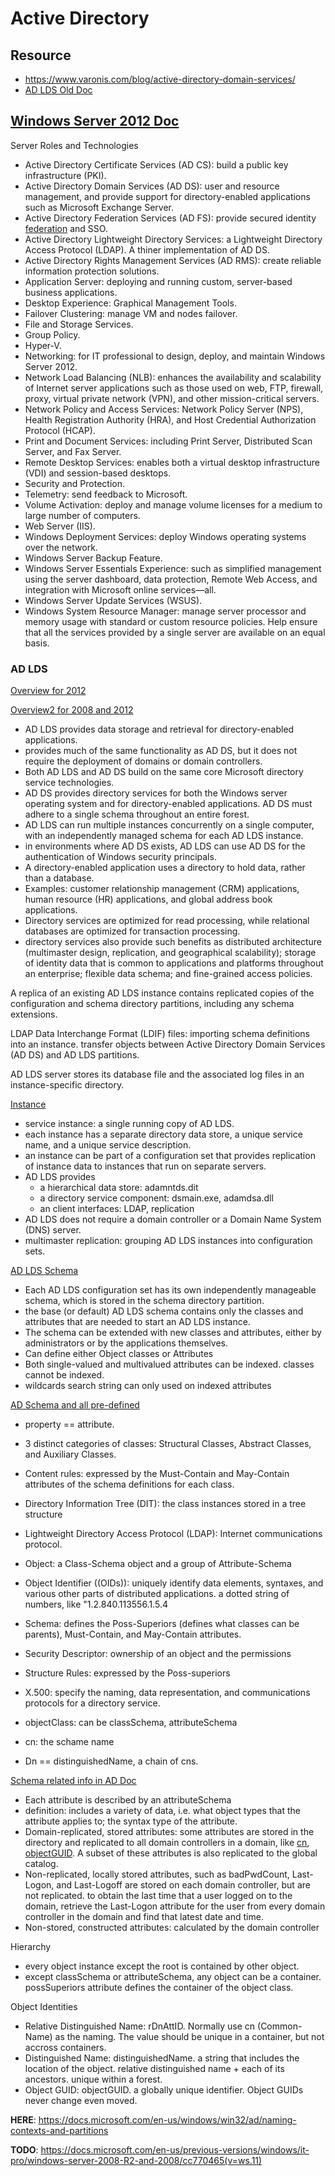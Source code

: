 # Active Directory

## Resource

- <https://www.varonis.com/blog/active-directory-domain-services/>
- [AD LDS Old Doc](https://docs.microsoft.com/en-us/previous-versions/windows/desktop/adam/active-directory-lightweight-directory-services)

## [Windows Server 2012 Doc](https://docs.microsoft.com/en-us/previous-versions/windows/it-pro/windows-server-2012-r2-and-2012/hh831669(v=ws.11))

Server Roles and Technologies

- Active Directory Certificate Services (AD CS): build a public key infrastructure (PKI).
- Active Directory Domain Services (AD DS): user and resource management, and provide support for directory-enabled applications such as Microsoft Exchange Server.
- Active Directory Federation Services (AD FS): provide secured identity [federation](https://en.wikipedia.org/wiki/Federated_identity) and SSO.
- Active Directory Lightweight Directory Services: a Lightweight Directory Access Protocol (LDAP). A thiner implementation of AD DS.
- Active Directory Rights Management Services (AD RMS): create reliable information protection solutions.
- Application Server: deploying and running custom, server-based business applications.
- Desktop Experience: Graphical Management Tools.
- Failover Clustering: manage VM and nodes failover.
- File and Storage Services.
- Group Policy.
- Hyper-V.
- Networking: for IT professional to design, deploy, and maintain Windows Server 2012.
- Network Load Balancing (NLB): enhances the availability and scalability of Internet server applications such as those used on web, FTP, firewall, proxy, virtual private network (VPN), and other mission-critical servers.
- Network Policy and Access Services: Network Policy Server (NPS), Health Registration Authority (HRA), and Host Credential Authorization Protocol (HCAP).
- Print and Document Services: including Print Server, Distributed Scan Server, and Fax Server.
- Remote Desktop Services: enables both a virtual desktop infrastructure (VDI) and session-based desktops.
- Security and Protection.
- Telemetry: send feedback to Microsoft.
- Volume Activation: deploy and manage volume licenses for a medium to large number of computers.
- Web Server (IIS).
- Windows Deployment Services: deploy Windows operating systems over the network.
- Windows Server Backup Feature.
- Windows Server Essentials Experience: such as simplified management using the server dashboard, data protection, Remote Web Access, and integration with Microsoft online services—all.
- Windows Server Update Services (WSUS).
- Windows System Resource Manager: manage server processor and memory usage with standard or custom resource policies. Help ensure that all the services provided by a single server are available on an equal basis.

### AD LDS

[Overview for 2012](https://docs.microsoft.com/en-us/previous-versions/windows/it-pro/windows-server-2012-r2-and-2012/hh831593(v=ws.11))

[Overview2 for 2008 and 2012](https://docs.microsoft.com/en-us/previous-versions/windows/it-pro/windows-server-2008-R2-and-2008/cc733064(v=ws.11)?redirectedfrom=MSDN)

- AD LDS provides data storage and retrieval for directory-enabled applications.
- provides much of the same functionality as AD DS, but it does not require the deployment of domains or domain controllers.
- Both AD LDS and AD DS build on the same core Microsoft directory service technologies.
- AD DS provides directory services for both the Windows server operating system and for directory-enabled applications. AD DS must adhere to a single schema throughout an entire forest.
- AD LDS can run multiple instances concurrently on a single computer, with an independently managed schema for each AD LDS instance.
- in environments where AD DS exists, AD LDS can use AD DS for the authentication of Windows security principals.
- A directory-enabled application uses a directory to hold data, rather than a database.
- Examples: customer relationship management (CRM) applications, human resource (HR) applications, and global address book applications.
- Directory services are optimized for read processing, while relational databases are optimized for transaction processing.
- directory services also provide such benefits as distributed architecture (multimaster design, replication, and geographical scalability); storage of identity data that is common to applications and platforms throughout an enterprise; flexible data schema; and fine-grained access policies.

A replica of an existing AD LDS instance contains replicated copies of the configuration and schema directory partitions, including any schema extensions.

LDAP Data Interchange Format (LDIF) files: importing schema definitions into an instance. transfer objects between Active Directory Domain Services (AD DS) and AD LDS partitions.

AD LDS server stores its database file and the associated log files in an instance-specific directory.

[Instance](https://docs.microsoft.com/en-us/previous-versions/windows/it-pro/windows-server-2008-R2-and-2008/cc753742(v=ws.11))

- service instance: a single running copy of AD LDS.
- each instance has a separate directory data store, a unique service name, and a unique service description.
- an instance can be part of a configuration set that provides replication of instance data to instances that run on separate servers.
- AD LDS provides
  - a hierarchical data store: adamntds.dit
  - a directory service component: dsmain.exe, adamdsa.dll
  - an client interfaces: LDAP, replication
- AD LDS does not require a domain controller or a Domain Name System (DNS) server.
- multimaster replication: grouping AD LDS instances into configuration sets.

[AD LDS Schema](https://docs.microsoft.com/en-us/previous-versions/windows/it-pro/windows-server-2008-R2-and-2008/cc753882(v=ws.11))

- Each AD LDS configuration set has its own independently manageable schema, which is stored in the schema directory partition.
- the base (or default) AD LDS schema contains only the classes and attributes that are needed to start an AD LDS instance.
- The schema can be extended with new classes and attributes, either by administrators or by the applications themselves.
- Can define either Object classes or Attributes
- Both single-valued and multivalued attributes can be indexed. classes cannot be indexed.
- wildcards search string can only used on indexed attributes

[AD Schema and all pre-defined](https://docs.microsoft.com/en-us/windows/win32/adschema/active-directory-schema)

- property == attribute.
- 3 distinct categories of classes: Structural Classes, Abstract Classes, and Auxiliary Classes.
- Content rules: expressed by the Must-Contain and May-Contain attributes of the schema definitions for each class.
- Directory Information Tree (DIT): the class instances stored in a tree structure
- Lightweight Directory Access Protocol (LDAP): Internet communications protocol.
- Object: a Class-Schema object and a group of Attribute-Schema
- Object Identifier ((OIDs)): uniquely identify data elements, syntaxes, and various other parts of distributed applications. a dotted string of numbers, like "1.2.840.113556.1.5.4
- Schema: defines the Poss-Superiors (defines what classes can be parents), Must-Contain, and May-Contain attributes.
- Security Descriptor: ownership of an object and the permissions
- Structure Rules: expressed by the Poss-superiors
- X.500: specify the naming, data representation, and communications protocols for a directory service.

- objectClass: can be classSchema, attributeSchema
- cn: the schame name
- Dn == distinguishedName, a chain of cns.

[Schema related info in AD Doc](https://docs.microsoft.com/en-us/windows/win32/ad/active-directory-schema)

- Each attribute is described by an attributeSchema
- definition: includes a variety of data, i.e. what object types that the attribute applies to; the syntax type of the attribute.
- Domain-replicated, stored attributes: some attributes are stored in the directory and replicated to all domain controllers in a domain, like [cn](https://docs.microsoft.com/en-us/windows/win32/adschema/a-cn), [objectGUID](https://docs.microsoft.com/en-us/windows/win32/adschema/a-objectguid). A subset of these attributes is also replicated to the global catalog.
- Non-replicated, locally stored attributes, such as badPwdCount, Last-Logon, and Last-Logoff are stored on each domain controller, but are not replicated. to obtain the last time that a user logged on to the domain, retrieve the Last-Logon attribute for the user from every domain controller in the domain and find that latest date and time.
- Non-stored, constructed attributes: calculated by the domain controller

Hierarchy

- every object instance except the root is contained by other object.
- except classSchema or attributeSchema, any object can be a container. possSuperiors attribute defines the container of the object class.

Object Identities

- Relative Distinguished Name: rDnAttID. Normally use  cn (Common-Name) as the naming. The value should be unique in a container, but not accross containers.
- Distinguished Name: distinguishedName. a string that includes the location of the object. relative distinguished name + each of its ancestors. unique within a forest.
- Object GUID: objectGUID. a globally unique identifier. Object GUIDs never change even moved.

**HERE**: <https://docs.microsoft.com/en-us/windows/win32/ad/naming-contexts-and-partitions>

**TODO**: <https://docs.microsoft.com/en-us/previous-versions/windows/it-pro/windows-server-2008-R2-and-2008/cc770465(v=ws.11)>

